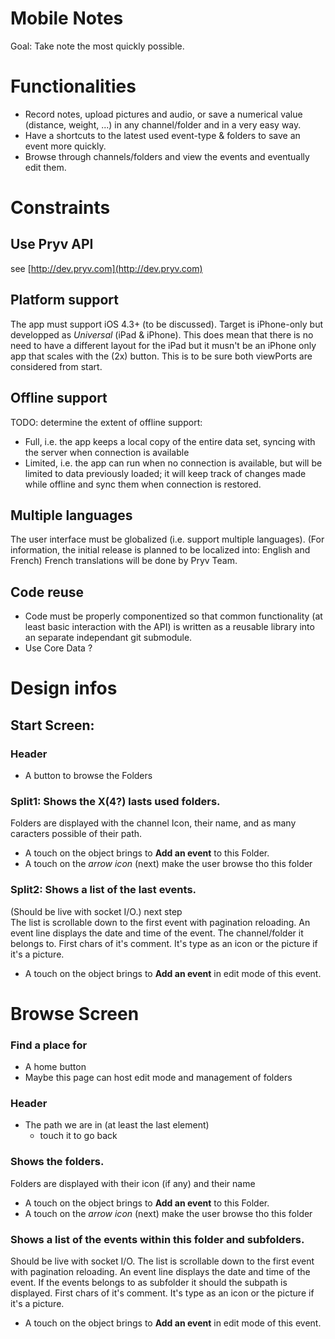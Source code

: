 Mobile Notes 
===================
Goal: Take note the most quickly possible.

# Functionalities

- Record notes, upload pictures and audio, or save a numerical value (distance, weight, ...) in any channel/folder and in a very easy way.
- Have a shortcuts to the latest used event-type & folders to save an event more quickly.
- Browse through channels/folders and view the events and eventually edit them.


# Constraints

## Use Pryv API

see [http://dev.pryv.com](http://dev.pryv.com)


## Platform support

The app must support iOS 4.3+ (to be discussed). Target is iPhone-only but developped as _Universal_ (iPad & iPhone). 
This does mean that there is no need to have a different layout for the iPad but it musn't be an iPhone only app that scales with the (2x) button. This is to be sure both viewPorts are considered from start.


## Offline support

TODO: determine the extent of offline support:

- Full, i.e. the app keeps a local copy of the entire data set, syncing with the server when connection is available
- Limited, i.e. the app can run when no connection is available, but will be limited to data previously loaded; it will keep track of changes made while offline and sync them when connection is restored.


## Multiple languages

The user interface must be globalized (i.e. support multiple languages). 
(For information, the initial release is planned to be localized into: English and French)
French translations will be done by Pryv Team.


## Code reuse

- Code must be properly componentized so that common functionality (at least basic interaction with the API) is written as a reusable library into an separate independant git submodule.
- Use Core Data ?

# Design infos

## Start Screen:

### Header
- A button to browse the Folders

### Split1: Shows the X(4?) lasts used folders.
Folders are displayed with the channel Icon, their name, and as many caracters possible of their path.

 - A touch on the object brings to **Add an event** to this Folder.
 - A touch on the *arrow icon* (next) make the user browse tho this folder

### Split2: Shows a list of the last events.
(Should be live with socket I/O.) next step  
The list is scrollable down to the first event with pagination reloading.
An event line displays the date and time of the event. The channel/folder it belongs to. First chars of it's comment. It's type as an icon or the picture if it's a picture.

 - A touch on the object brings to **Add an event** in edit mode of this event.

# Browse Screen
### Find a place for
- A home button
- Maybe this page can host edit mode and management of folders

### Header
- The path we are in (at least the last element)
	- touch it to go back	

### Shows the folders.
Folders are displayed with their icon (if any) and their name
 - A touch on the object brings to **Add an event** to this Folder.
 - A touch on the *arrow icon* (next) make the user browse tho this folder

### Shows a list of the events within this folder and subfolders.
Should be live with socket I/O. 
The list is scrollable down to the first event with pagination reloading.
An event line displays the date and time of the event. 
If the events belongs to as subfolder it should the subpath is displayed. First chars of it's comment. It's type as an icon or the picture if it's a picture.

 - A touch on the object  brings to **Add an event** in edit mode of this event.
